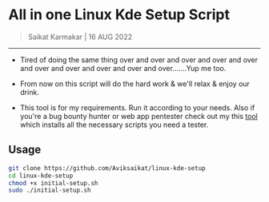 # All in one Linux Kde Setup Script

> Saikat Karmakar | 16 AUG 2022

---

- Tired of doing the same thing over and over and over and over and over and over and over and over and over and over.......Yup me too.

- From now on this script will do the hard work & we'll relax & enjoy our drink.

- This tool is for my requirements. Run it according to your needs. Also if you're a bug bounty hunter or web app pentester check out my this [tool](https://github.com/Aviksaikat/Bug-bounty-essentials) which installs all the necessary scripts you need a tester.

## Usage

```bash
git clone https://github.com/Aviksaikat/linux-kde-setup
cd linux-kde-setup
chmod +x initial-setup.sh
sudo ./initial-setup.sh
```
